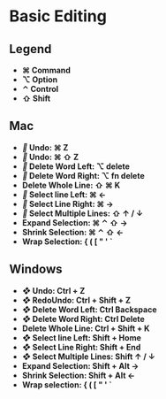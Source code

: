 # Basic Editing

## Legend

* <strong>⌘ Command<strong>
* <strong>⌥ Option<strong>
* <strong>⌃ Control<strong>
* <strong>⇧ Shift<strong>

## Mac 

* <strong><i></i> Undo:</strong> ⌘ Z
* <strong><i></i> Undo:</strong> ⌘ ⇧ Z
* <strong><i></i> Delete Word Left:</strong> ⌥ delete
* <strong><i></i> Delete Word Right:</strong> ⌥ fn delete
* <strong><i></i> Delete Whole Line:</strong> ⇧ ⌘ K 
* <strong><i></i> Select line Left:</strong> ⌘ ←
* <strong><i></i> Select Line Right:</strong> ⌘ →
* <strong><i></i> Select Multiple Lines: </strong> ⇧ ↑ / ↓
* <strong>Expand Selection:</strong> ⌘ ⌃ ⇧ → 
* <strong>Shrink Selection:</strong> ⌘ ⌃ ⇧ ←
* <strong>Wrap Selection:</strong> { ( [ " ' `

## Windows

* <strong><i>❖</i> Undo:</strong> Ctrl + Z
* <strong><i>❖</i> RedoUndo:</strong> Ctrl + Shift + Z
* <strong><i>❖</i> Delete Word Left:</strong> Ctrl Backspace
* <strong><i>❖</i> Delete Word Right:</strong> Ctrl Delete
* <strong> Delete Whole Line:</strong> Ctrl + Shift + K 
* <strong><i>❖</i> Select line Left:</strong> Shift + Home
* <strong><i>❖</i> Select Line Right:</strong> Shift + End 
* <strong><i>❖</i> Select Multiple Lines:</strong> Shift ↑ / ↓
* <strong>Expand Selection:</strong> Shift + Alt → 
* <strong>Shrink Selection:</strong> Shift + Alt ← 
* <strong>Wrap selection:</strong> { ( [ " ' `
